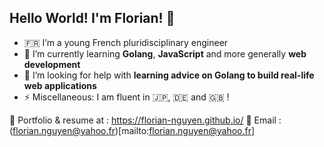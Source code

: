 <!--
**florian-nguyen/florian-nguyen** is a ✨ _special_ ✨ repository because its `README.md` (this file) appears on your GitHub profile.

Here are some ideas to get you started:

- 🔭 I’m currently working on ...
- 🌱 I’m currently learning ...
- 👯 I’m looking to collaborate on ...
- 🤔 I’m looking for help with ...
- 💬 Ask me about ...
- 📫 How to reach me: ...
- 😄 Pronouns: ...
- ⚡ Fun fact: ...
-->


## Hello World! I'm **Florian**! 👋

- :fr: I’m a young French pluridisciplinary engineer
- 🌱 I’m currently learning **Golang**, **JavaScript** and more generally **web development**
- 🤔 I’m looking for help with **learning advice on Golang to build real-life web applications**
- ⚡ Miscellaneous: I am fluent in :jp:, :de: and :uk: !

:pushpin: Portfolio & resume at : https://florian-nguyen.github.io/
:pushpin: Email : (florian.nguyen@yahoo.fr)[mailto:florian.nguyen@yahoo.fr]
